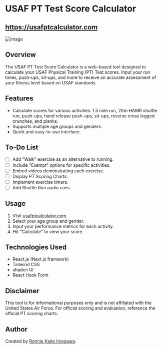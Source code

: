 # USAF PT Test Score Calculator

## **https://usafptcalculator.com**

![image](https://github.com/ronnieima/usaf-pt-calculator/assets/70875687/cad01c48-2117-48b8-b602-b64944d9f3dc)

## Overview

The USAF PT Test Score Calculator is a web-based tool designed to calculate your USAF Physical Training (PT) Test scores. Input your run times, push-ups, sit-ups, and more to receive an accurate assessment of your fitness level based on USAF standards.

## Features

- Calculate scores for various activities: 1.5 mile run, 20m HAMR shuttle run, push-ups, hand release push-ups, sit-ups, reverse cross legged crunches, and planks.
- Supports multiple age groups and genders.
- Quick and easy-to-use interface.

## To-Do List

- [ ] Add "Walk" exercise as an alternative to running.
- [ ] Include "Exempt" options for specific activities.
- [ ] Embed videos demonstrating each exercise.
- [ ] Display PT Scoring Charts.
- [ ] Implement exercise timers.
- [ ] Add Shuttle Run audio cues.

## Usage

1. Visit [usafptcalculator.com](https://usafptcalculator.com).
2. Select your age group and gender.
3. Input your performance metrics for each activity.
4. Hit "Calculate" to view your score.

## Technologies Used

- React.js (Next.js framwork)
- Tailwind CSS
- shadcn UI
- React Hook Form

## Disclaimer

This tool is for informational purposes only and is not affiliated with the United States Air Force. For official scoring and evaluation, reference the official PT scoring charts.

## Author

Created by [Ronnie Kaito Imagawa](https://github.com/ronnieima).
